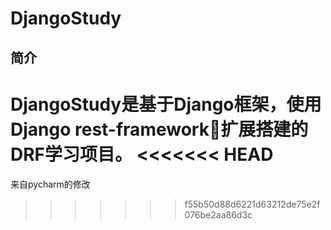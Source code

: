 # DjangoStudy

## 简介
DjangoStudy是基于Django框架，使用Django rest-framework扩展搭建的DRF学习项目。
<<<<<<< HEAD
=======

来自pycharm的修改
>>>>>>> f55b50d88d6221d63212de75e2f076be2aa86d3c
